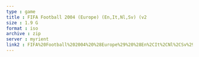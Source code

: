 ```yaml
---
type : game
title : FIFA Football 2004 (Europe) (En,It,Nl,Sv) (v2
size : 1.9 G
format : iso
archive : zip
server : myrient
link2 : FIFA%20Football%202004%20%28Europe%29%20%28En%2CIt%2CNl%2CSv%29%20%28v2.00%29
---
```

